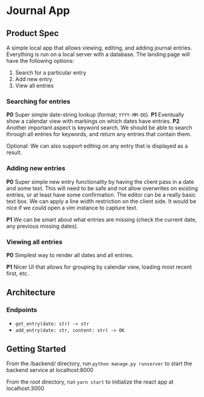 # Journal App
## Product Spec
A simple local app that allows viewing, editing, and adding journal entries. Everything is run on a local server with a database.
The landing page will have the following options:
1) Search for a particular entry
2) Add new entry
3) View all entries

### Searching for entries
**P0**
Super simple date-string lookup (format; `YYYY-MM-DD`).
**P1**
Eventually show a calendar view with markings on which dates have entries.
**P2**
Another important aspect is keyword search. We should be able to search through all entries for keywords, and return any entries that contain them.

Optional: We can also support editing on any entry that is displayed as a result.

### Adding new entries
**P0**
Super simple new entry functionality by having the client pass in a date and some text. This will need to be safe and not allow overwrites on existing entries, or at least have some confirmation.
The editor can be a really basic text box. We can apply a line width restriction on the client side.
It would be nice if we could open a vim instance to capture text.

**P1**
We can be smart about what entries are missing (check the current date, any previous missing dates).

### Viewing all entries
**P0**
Simplest way to render all dates and all entries.

**P1**
Nicer UI that allows for grouping by calendar view, loading most recent first, etc.

## Architecture
### Endpoints
- `get_entry(date: str) -> str`
- `add_entry(date: str, content: str) -> OK`


## Getting Started
From the /backend/ directory, run `python manage.py runserver` to start the backend service at localhost:8000

From the root directory, run `yarn start` to initialize the react app at localhost:3000

